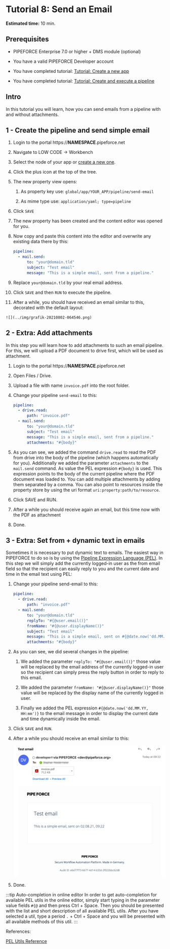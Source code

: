 # Tutorial 8: Send an Email

**Estimated time:** 10 min.

## Prerequisites

*   PIPEFORCE Enterprise 7.0 or higher + DMS module (optional)
    
*   You have a valid PIPEFORCE Developer account
    
*   You have completed tutorial: [Tutorial: Create a new app](create-app)
    
*   You have completed tutorial: [Tutorial: Create and execute a pipeline](create-pipeline)
    

## Intro

In this tutorial you will learn, how you can send emails from a pipeline with and without attachments.

## 1 - Create the pipeline and send simple email

1.  Login to the portal https://**NAMESPACE**.pipeforce.net
    
2.  Navigate to LOW CODE → Workbench
    
3.  Select the node of your app or [create a new one](create-app).
    
4.  Click the plus icon at the top of the tree.
    
5.  The new property view opens:
    
    1.  As property key use: `global/app/YOUR_APP/pipeline/send-email`
        
    2.  As mime type use: `application/yaml; type=pipeline`
        
6.  Click `SAVE`
    
7.  The new property has been created and the content editor was opened for you.
    
8.  Now copy and paste this content into the editor and overwrite any existing data there by this:
    
    ```yaml
    pipeline:
      - mail.send:
          to: "your@domain.tld"
          subject: "Test email"
          message: "This is a simple email, sent from a pipeline."
    ```
    
9.  Replace `your@domain.tld` by your real email address.
    
10.  Click `SAVE` and then `RUN` to execute the pipeline.
    
11.  After a while, you should have received an email similar to this, decorated with the default layout:  
    
    ![](../img/grafik-20210802-064546.png)

## 2 - Extra: Add attachments

In this step you will learn how to add attachments to such an email pipeline. For this, we will upload a PDF document to drive first, which will be used as attachment.

1.  Login to the portal https://**NAMESPACE**.pipeforce.net
    
2.  Open Files / Drive.
    
3.  Upload a file with name `invoice.pdf` into the root folder.
    
4.  Change your pipeline `send-email` to this:
    
    ```yaml
    pipeline:
      - drive.read:
          path: "invoice.pdf"
      - mail.send:
          to: "your@domain.tld"
          subject: "Test email"
          message: "This is a simple email, sent from a pipeline."
          attachments: "#{body}"
    ```
    
5.  As you can see, we added the command `drive.read` to read the PDF from drive into the body of the pipeline (which happens automatically for you). Additionally we added the parameter `attachments` to the `mail.send` command. As value the PEL expression `#{body}` is used. This expression points to the body of the current pipeline where the PDF document was loaded to. You can add multiple attachments by adding them separated by a comma. You can also point to resources inside the property store by using the uri format `uri:property:path/to/resource`.
    
6.  Click SAVE and RUN.
    
7.  After a while you should receive again an email, but this time now with the PDF as attachment
    
8.  Done.
    

## 3 - Extra: Set from + dynamic text in emails

Sometimes it is necessary to put dynamic text to emails. The easiest way in PIPEFORCE to do so is by using the [Pipeline Expression Language (PEL)](../guides/pel). In this step we will simply add the currently logged-in user as the from email field so that the recipient can easily reply to you and the current date and time in the email text using PEL:

1.  Change your pipeline send-email to this:
    
    ```yaml
    pipeline:
      - drive.read:
          path: "invoice.pdf"
      - mail.send:
          to: "your@domain.tld"
          replyTo: "#{@user.email()}"
          fromName: "#{@user.displayName()}"
          subject: "Test email"
          message: "This is a simple email, sent on #{@date.now('dd.MM.YY, HH:mm')}"
          attachments: "#{body}"
    ```
    
2.  As you can see, we did several changes in the pipeline:
    
    1.  We added the parameter `replyTo: "#{@user.email()}"` those value will be replaced by the email address of the currently logged-in user so the recipient can simply press the reply button in order to reply to this email.
        
    2.  We added the parameter `fromName: "#{@user.displayName()}"` those value will be replaced by the display name of the currently logged in user.
        
    3.  Finally we added the PEL expression `#{@date.now('dd.MM.YY, HH:mm')}` to the email message in order to display the current date and time dynamically inside the email.
        
3.  Click `SAVE` and `RUN`.
    
4.  After a while you should receive an email similar to this:  
    
    ![](../img/grafik-20210802-072933.png)
5.  Done.
    

:::tip Auto-completion in online editor 
In order to get auto-completion for available PEL utils in the online editor, simply start typing in the parameter value fields `#{@` and then press Ctrl + Space. Then you should be presented with the list and short description of all available PEL utils. After you have selected a util, type a period `.` + Ctrl + Space and you will be presented with all available methods of this util.
:::

References:

[PEL Utils Reference](../guides/pel-reference.md)
